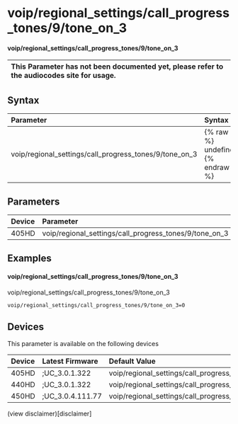 ﻿---
description: voip/regional_settings/call_progress_tones/9/tone_on_3
search:
    keywords: ['voip','regional_settings','call_progress_tones','9','tone_on_3']
---

# voip/regional_settings/call_progress_tones/9/tone_on_3

#### voip/regional_settings/call_progress_tones/9/tone_on_3


| This Parameter has not been documented yet, please refer to the audiocodes site for usage.  |
| :--- |

## Syntax
| Parameter | Syntax |
| :--- | :--- |
|voip/regional_settings/call_progress_tones/9/tone_on_3 | {% raw %} undefined {% endraw %} |

## Parameters
|Device|Parameter|value|Description|
|:---|:---|:---|:---|
| 405HD | voip/regional_settings/call_progress_tones/9/tone_on_3 |  |  |

## Examples
#### voip/regional_settings/call_progress_tones/9/tone_on_3

voip/regional_settings/call_progress_tones/9/tone_on_3

```
voip/regional_settings/call_progress_tones/9/tone_on_3=0
```

## Devices
This parameter is available on the following devices

| Device | Latest Firmware | Default Value |
|:---|:---|:---|
| 405HD | ;UC_3.0.1.322 | voip/regional_settings/call_progress_tones/9/tone_on_3=0 
| 440HD | ;UC_3.0.1.322 | voip/regional_settings/call_progress_tones/9/tone_on_3=0 
| 450HD | ;UC_3.0.4.111.77 | voip/regional_settings/call_progress_tones/9/tone_on_3=0 

(view disclaimer)[disclaimer]
